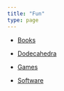 ```yaml
---
title: "Fun"
type: page
---
```



- [Books](books)

- [Dodecahedra](dodecahedra)

- [Games](games)

- [Software](software)
